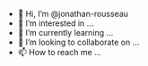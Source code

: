 - 👋 Hi, I’m @jonathan-rousseau
- 👀 I’m interested in ...
- 🌱 I’m currently learning ...
- 💞️ I’m looking to collaborate on ...
- 📫 How to reach me ...

<!---
jonathan-rousseau/jonathan-rousseau is a ✨ special ✨ repository because its `README.md` (this file) appears on your GitHub profile.
You can click the Preview link to take a look at your changes.
--->
